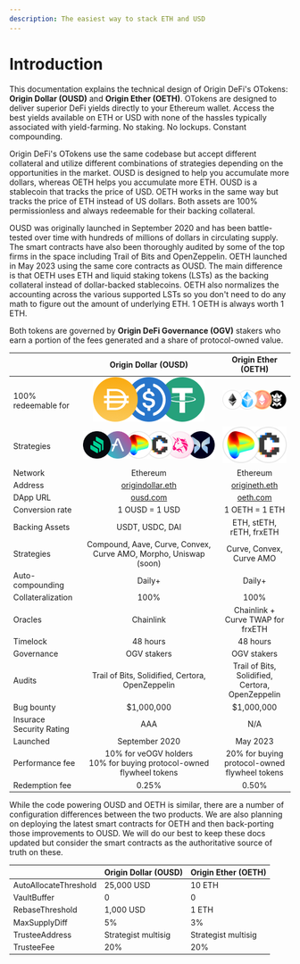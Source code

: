 ```yaml
---
description: The easiest way to stack ETH and USD
---
```


# Introduction

This documentation explains the technical design of Origin DeFi's OTokens: **Origin Dollar (OUSD)** and **Origin Ether (OETH)**. OTokens are designed to deliver superior DeFi yields directly to your Ethereum wallet. Access the best yields available on ETH or USD with none of the hassles typically associated with yield-farming. No staking. No lockups. Constant compounding.

Origin DeFi's OTokens use the same codebase but accept different collateral and utilize different combinations of strategies depending on the opportunities in the market. OUSD is designed to help you accumulate more dollars, whereas OETH helps you accumulate more ETH. OUSD is a stablecoin that tracks the price of USD. OETH works in the same way but tracks the price of ETH instead of US dollars. Both assets are 100% permissionless and always redeemable for their backing collateral.

OUSD was originally launched in September 2020 and has been battle-tested over time with hundreds of millions of dollars in circulating supply. The smart contracts have also been thoroughly audited by some of the top firms in the space including Trail of Bits and OpenZeppelin. OETH launched in May 2023 using the same core contracts as OUSD. The main difference is that OETH uses ETH and liquid staking tokens (LSTs) as the backing collateral instead of dollar-backed stablecoins. OETH also normalizes the accounting across the various supported LSTs so you don't need to do any math to figure out the amount of underlying ETH. 1 OETH is always worth 1 ETH.

Both tokens are governed by **Origin DeFi Governance (OGV)** stakers who earn a portion of the fees generated and a share of protocol-owned value.

<table><thead><tr><th></th><th width="235.33333333333331" align="center">Origin Dollar (OUSD)</th><th align="center">Origin Ether (OETH)</th></tr></thead><tbody><tr><td>100% redeemable for</td><td align="center"> <img src=".gitbook/assets/image (19).png" alt="" data-size="line"> </td><td align="center"><img src=".gitbook/assets/image (1) (1) (3).png" alt="" data-size="line"></td></tr><tr><td>Strategies</td><td align="center"><img src=".gitbook/assets/image (2) (2).png" alt="" data-size="line"></td><td align="center"><img src=".gitbook/assets/image.png" alt="" data-size="line"></td></tr><tr><td>Network</td><td align="center">Ethereum</td><td align="center">Ethereum</td></tr><tr><td>Address</td><td align="center"><a href="https://etherscan.com/address/origindollar.eth">origindollar.eth</a></td><td align="center"><a href="https://etherscan.io/address/origineth.eth">origineth.eth</a></td></tr><tr><td>DApp URL</td><td align="center"><a href="https://www.ousd.com">ousd.com</a></td><td align="center"><a href="https://www.oeth.com">oeth.com</a></td></tr><tr><td>Conversion rate</td><td align="center">1 OUSD = 1 USD</td><td align="center">1 OETH = 1 ETH</td></tr><tr><td>Backing Assets</td><td align="center">USDT, USDC, DAI</td><td align="center">ETH, stETH, rETH, frxETH</td></tr><tr><td>Strategies</td><td align="center">Compound, Aave, Curve, Convex, Curve AMO, Morpho, Uniswap (soon)</td><td align="center">Curve, Convex, Curve AMO</td></tr><tr><td>Auto-compounding</td><td align="center">Daily+</td><td align="center">Daily+</td></tr><tr><td>Collateralization</td><td align="center">100%</td><td align="center">100%</td></tr><tr><td>Oracles</td><td align="center">Chainlink</td><td align="center">Chainlink + Curve TWAP for frxETH</td></tr><tr><td>Timelock</td><td align="center">48 hours</td><td align="center">48 hours</td></tr><tr><td>Governance</td><td align="center"> OGV stakers</td><td align="center">OGV stakers</td></tr><tr><td>Audits</td><td align="center">Trail of Bits, Solidified, Certora, OpenZeppelin</td><td align="center">Trail of Bits, Solidified, Certora, OpenZeppelin</td></tr><tr><td>Bug bounty</td><td align="center">$1,000,000</td><td align="center">$1,000,000</td></tr><tr><td>Insurace Security Rating</td><td align="center">AAA</td><td align="center">N/A</td></tr><tr><td>Launched</td><td align="center">September 2020</td><td align="center">May 2023</td></tr><tr><td>Performance fee</td><td align="center">10% for veOGV holders<br> 10% for buying protocol-owned flywheel tokens</td><td align="center">20% for buying protocol-owned flywheel tokens</td></tr><tr><td>Redemption fee</td><td align="center">0.25%</td><td align="center">0.50%</td></tr></tbody></table>

While the code powering OUSD and OETH is similar, there are a number of configuration differences between the two products. We are also planning on deploying the latest smart contracts for OETH and then back-porting those improvements to OUSD.  We will do our best to keep these docs updated but consider the smart contracts as the authoritative source of truth on these.

|                       | Origin Dollar (OUSD) | Origin Ether (OETH) |
| --------------------- | -------------------- | ------------------- |
| AutoAllocateThreshold | 25,000 USD           | 10 ETH              |
| VaultBuffer           | 0                    | 0                   |
| RebaseThreshold       | 1,000 USD            | 1 ETH               |
| MaxSupplyDiff         | 5%                   | 3%                  |
| TrusteeAddress        | Strategist multisig  | Strategist multisig |
| TrusteeFee            | 20%                  | 20%                 |

